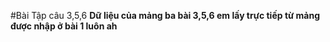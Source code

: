 #Bài Tập câu 3,5,6
**Dữ liệu của mảng ba bài 3,5,6 em lấy trực tiếp từ mảng được nhập ở bài 1 luôn ah**

